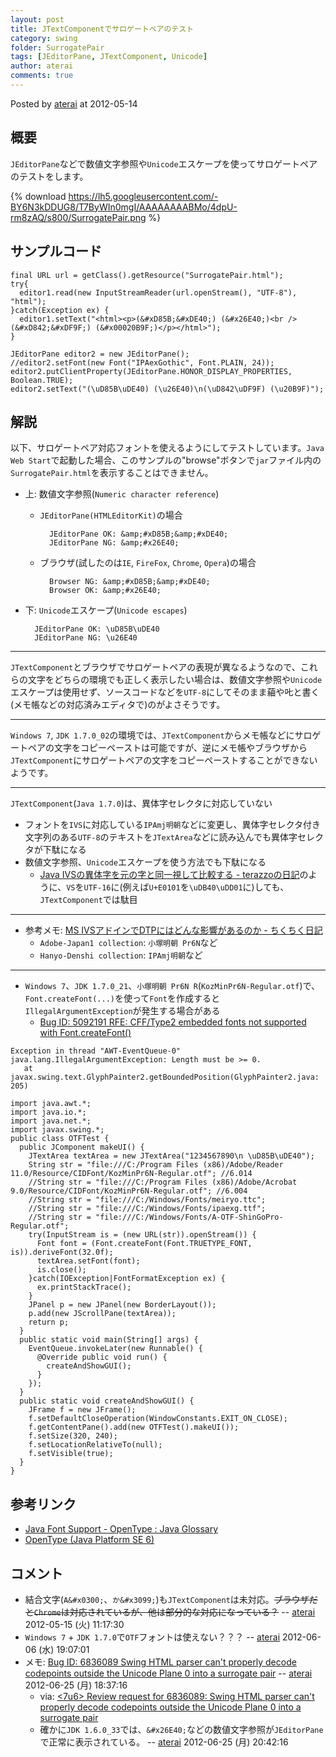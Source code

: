 ```yaml
---
layout: post
title: JTextComponentでサロゲートペアのテスト
category: swing
folder: SurrogatePair
tags: [JEditorPane, JTextComponent, Unicode]
author: aterai
comments: true
---
```


Posted by [aterai](http://terai.xrea.jp/aterai.html) at 2012-05-14

## 概要
`JEditorPane`などで数値文字参照や`Unicode`エスケープを使ってサロゲートペアのテストをします。

{% download https://lh5.googleusercontent.com/-BY6N3kDDUG8/T7ByWIn0mgI/AAAAAAAABMo/4dpU-rm8zAQ/s800/SurrogatePair.png %}

## サンプルコード
<pre class="prettyprint"><code>final URL url = getClass().getResource("SurrogatePair.html");
try{
  editor1.read(new InputStreamReader(url.openStream(), "UTF-8"), "html");
}catch(Exception ex) {
  editor1.setText("&lt;html&gt;&lt;p&gt;(&amp;#xD85B;&amp;#xDE40;) (&amp;#x26E40;)&lt;br /&gt;(&amp;#xD842;&amp;#xDF9F;) (&amp;#x00020B9F;)&lt;/p&gt;&lt;/html&gt;");
}

JEditorPane editor2 = new JEditorPane();
//editor2.setFont(new Font("IPAexGothic", Font.PLAIN, 24));
editor2.putClientProperty(JEditorPane.HONOR_DISPLAY_PROPERTIES, Boolean.TRUE);
editor2.setText("(\uD85B\uDE40) (\u26E40)\n(\uD842\uDF9F) (\u20B9F)");
</code></pre>

## 解説
以下、サロゲートペア対応フォントを使えるようにしてテストしています。`Java Web Start`で起動した場合、このサンプルの"browse"ボタンで`jar`ファイル内の`SurrogatePair.html`を表示することはできません。

- 上: 数値文字参照(`Numeric character reference`)
    - `JEditorPane(HTMLEditorKit)`の場合
    
    		JEditorPane OK: &amp;#xD85B;&amp;#xDE40;
    		JEditorPane NG: &amp;#x26E40;
    - ブラウザ(試したのは`IE`, `FireFox`, `Chrome`, `Opera`)の場合
    
    		Browser NG: &amp;#xD85B;&amp;#xDE40;
    		Browser OK: &amp;#x26E40;
- 下: `Unicode`エスケープ(`Unicode escapes`)

		JEditorPane OK: \uD85B\uDE40
		JEditorPane NG: \u26E40

<!-- dummy comment line for breaking list -->
- - - -
`JTextComponent`とブラウザでサロゲートペアの表現が異なるようなので、これらの文字をどちらの環境でも正しく表示したい場合は、数値文字参照や`Unicode`エスケープは使用せず、ソースコードなどを`UTF-8`にしてそのまま𦹀や𠮟と書く(メモ帳などの対応済みエディタで)のがよさそうです。

- - - -
`Windows 7`, `JDK 1.7.0_02`の環境では、`JTextComponent`からメモ帳などにサロゲートペアの文字をコピーペーストは可能ですが、逆にメモ帳やブラウザから`JTextComponent`にサロゲートペアの文字をコピーペーストすることができないようです。

- - - -
`JTextComponent`(`Java 1.7.0`)は、異体字セレクタに対応していない

- フォントを`IVS`に対応している`IPAmj明朝`などに変更し、異体字セレクタ付き文字列のある`UTF-8`のテキストを`JTextArea`などに読み込んでも異体字セレクタが下駄になる
- 数値文字参照、`Unicode`エスケープを使う方法でも下駄になる
    - [Java IVSの異体字を元の字と同一視して比較する - terazzoの日記](http://d.hatena.ne.jp/terazzo/20110115/1295047469)のように、`VS`を`UTF-16`に(例えば`U+E0101`を`\uDB40\uDD01`に)しても、`JTextComponent`では駄目

<!-- dummy comment line for breaking list -->

- - - -
- 参考メモ: [MS IVSアドインでDTPにはどんな影響があるのか - ちくちく日記](http://d.hatena.ne.jp/akane_neko/20121115/1352932112)
    - `Adobe-Japan1 collection`: `小塚明朝 Pr6N`など
    - `Hanyo-Denshi collection`: `IPAmj明朝`など

<!-- dummy comment line for breaking list -->


- - - -
- `Windows 7`、`JDK 1.7.0_21`、`小塚明朝 Pr6N R`(`KozMinPr6N-Regular.otf`)で、`Font.createFont(...)`を使って`Font`を作成すると`IllegalArgumentException`が発生する場合がある
    - [Bug ID: 5092191 RFE: CFF/Type2 embedded fonts not supported with Font.createFont()](http://bugs.sun.com/bugdatabase/view_bug.do?bug_id=5092191)

<!-- dummy comment line for breaking list -->

	Exception in thread "AWT-EventQueue-0" java.lang.IllegalArgumentException: Length must be >= 0.
	   at javax.swing.text.GlyphPainter2.getBoundedPosition(GlyphPainter2.java: 205)

<pre class="prettyprint"><code>import java.awt.*;
import java.io.*;
import java.net.*;
import javax.swing.*;
public class OTFTest {
  public JComponent makeUI() {
    JTextArea textArea = new JTextArea("1234567890\n \uD85B\uDE40");
    String str = "file:///C:/Program Files (x86)/Adobe/Reader 11.0/Resource/CIDFont/KozMinPr6N-Regular.otf"; //6.014
    //String str = "file:///C:/Program Files (x86)/Adobe/Acrobat 9.0/Resource/CIDFont/KozMinPr6N-Regular.otf"; //6.004
    //String str = "file:///C:/Windows/Fonts/meiryo.ttc";
    //String str = "file:///C:/Windows/Fonts/ipaexg.ttf";
    //String str = "file:///C:/Windows/Fonts/A-OTF-ShinGoPro-Regular.otf";
    try(InputStream is = (new URL(str)).openStream()) {
      Font font = (Font.createFont(Font.TRUETYPE_FONT, is)).deriveFont(32.0f);
      textArea.setFont(font);
      is.close();
    }catch(IOException|FontFormatException ex) {
      ex.printStackTrace();
    }
    JPanel p = new JPanel(new BorderLayout());
    p.add(new JScrollPane(textArea));
    return p;
  }
  public static void main(String[] args) {
    EventQueue.invokeLater(new Runnable() {
      @Override public void run() {
        createAndShowGUI();
      }
    });
  }
  public static void createAndShowGUI() {
    JFrame f = new JFrame();
    f.setDefaultCloseOperation(WindowConstants.EXIT_ON_CLOSE);
    f.getContentPane().add(new OTFTest().makeUI());
    f.setSize(320, 240);
    f.setLocationRelativeTo(null);
    f.setVisible(true);
  }
}
</code></pre>

## 参考リンク
- [Java Font Support - OpenType : Java Glossary](http://mindprod.com/jgloss/opentype.html#JAVASUPPORT)
- [OpenType (Java Platform SE 6)](http://docs.oracle.com/javase/jp/6/api/java/awt/font/OpenType.html)

<!-- dummy comment line for breaking list -->

## コメント
- 結合文字(`A&#x0300;`、`か&#x3099;`)も`JTextComponent`は未対応。~~ブラウザだと`Chrome`は対応されているが、他は部分的な対応になっている？~~ -- [aterai](http://terai.xrea.jp/aterai.html) 2012-05-15 (火) 11:17:30
- `Windows 7` + `JDK 1.7.0`で`OTF`フォントは使えない？？？ -- [aterai](http://terai.xrea.jp/aterai.html) 2012-06-06 (水) 19:07:01
- メモ: [Bug ID: 6836089 Swing HTML parser can't properly decode codepoints outside the Unicode Plane 0 into a surrogate pair](http://bugs.sun.com/bugdatabase/view_bug.do?bug_id=6836089) -- [aterai](http://terai.xrea.jp/aterai.html) 2012-06-25 (月) 18:37:16
    - via: [<Swing Dev> <Swind Dev> <7u6> Review request for 6836089: Swing HTML parser can't properly decode codepoints outside the Unicode Plane 0 into a surrogate pair](http://mail.openjdk.java.net/pipermail/swing-dev/2012-June/002145.html)
    - 確かに`JDK 1.6.0_33`では、`&#x26E40;`などの数値文字参照が`JEditorPane`で正常に表示されている。 -- [aterai](http://terai.xrea.jp/aterai.html) 2012-06-25 (月) 20:42:16

<!-- dummy comment line for breaking list -->

